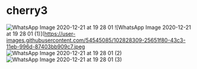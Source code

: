 # cherry3
![WhatsApp Image 2020-12-21 at 19 28 01](https://user-images.githubusercontent.com/54545085/102828235-efc03680-43c2-11eb-88fa-4ee840e1daea.jpeg)
![WhatsApp Image 2020-12-21 at 19 28 01 (1)](https://user-images.githubusercontent.com/54545085/102828309-25651f80-43c3-11eb-996d-87403bb909c7.jpeg
![WhatsApp Image 2020-12-21 at 19 28 01 (2)](https://user-images.githubusercontent.com/54545085/102828323-2dbd5a80-43c3-11eb-9aa6-da80a2568743.jpeg)
![WhatsApp Image 2020-12-21 at 19 28 01 (3)](https://user-images.githubusercontent.com/54545085/102828372-56ddeb00-43c3-11eb-8c15-ea5ac5708336.jpeg)
